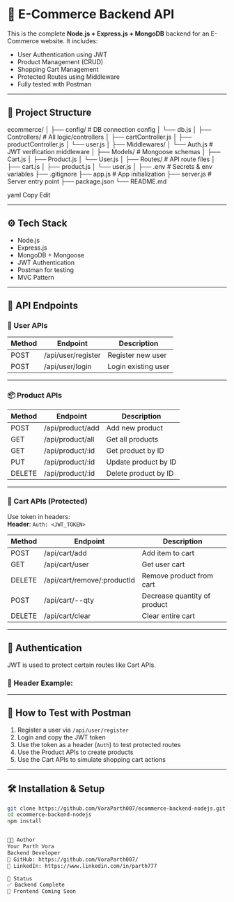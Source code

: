 # 🛒 E-Commerce Backend API

This is the complete **Node.js + Express.js + MongoDB** backend for an E-Commerce website. It includes:

- User Authentication using JWT
- Product Management (CRUD)
- Shopping Cart Management
- Protected Routes using Middleware
- Fully tested with Postman

---

## 📁 Project Structure

ecommerce/
│
├── config/ # DB connection config
│ └── db.js
│
├── Controllers/ # All logic/controllers
│ ├── cartController.js
│ ├── productController.js
│ └── user.js
│
├── Middlewares/
│ └── Auth.js # JWT verification middleware
│
├── Models/ # Mongoose schemas
│ ├── Cart.js
│ ├── Product.js
│ └── User.js
│
├── Routes/ # API route files
│ ├── cart.js
│ ├── product.js
│ └── user.js
│
├── .env # Secrets & env variables
├── .gitignore
├── app.js # App initialization
├── server.js # Server entry point
├── package.json
└── README.md

yaml
Copy
Edit



---

## ⚙️ Tech Stack

- Node.js
- Express.js
- MongoDB + Mongoose
- JWT Authentication
- Postman for testing
- MVC Pattern

---

## 🚀 API Endpoints

### 👤 User APIs
| Method | Endpoint             | Description         |
|--------|----------------------|---------------------|
| POST   | /api/user/register   | Register new user   |
| POST   | /api/user/login      | Login existing user |

---

### 📦 Product APIs
| Method | Endpoint             | Description             |
|--------|----------------------|-------------------------|
| POST   | /api/product/add     | Add new product         |
| GET    | /api/product/all     | Get all products        |
| GET    | /api/product/:id     | Get product by ID       |
| PUT    | /api/product/:id     | Update product by ID    |
| DELETE | /api/product/:id     | Delete product by ID    |

---

### 🛒 Cart APIs (Protected)
Use token in headers:  
**Header**: `Auth: <JWT_TOKEN>`

| Method | Endpoint                    | Description                  |
|--------|-----------------------------|------------------------------|
| POST   | /api/cart/add               | Add item to cart             |
| GET    | /api/cart/user              | Get user cart                |
| DELETE | /api/cart/remove/:productId | Remove product from cart     |
| POST   | /api/cart/--qty             | Decrease quantity of product |
| DELETE | /api/cart/clear             | Clear entire cart            |

---

## 🔐 Authentication

JWT is used to protect certain routes like Cart APIs.

### 🔑 Header Example:


---

## 🧪 How to Test with Postman

1. Register a user via `/api/user/register`
2. Login and copy the JWT token
3. Use the token as a header (`Auth`) to test protected routes
4. Use the Product APIs to create products
5. Use the Cart APIs to simulate shopping cart actions

---

## 🛠️ Installation & Setup

```bash
git clone https://github.com/VoraParth007/ecommerce-backend-nodejs.git
cd ecommerce-backend-nodejs
npm install


👨‍💻 Author
Your Parth Vora
Backend Developer
🔗 GitHub: https://github.com/VoraParth007/
🔗 LinkedIn: https://www.linkedin.com/in/parth777

📌 Status
✅ Backend Complete
🚧 Frontend Coming Soon